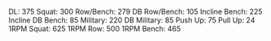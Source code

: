 DL: 375
 Squat: 300
 Row/Bench: 279
 DB Row/Bench: 105
 Incline Bench: 225
 Incline DB Bench: 85
 Military: 220
 DB Military: 85
 Push Up: 75
 Pull Up: 24
 1RPM Squat: 625
 1RPM Row: 500
 1RPM Bench: 465
